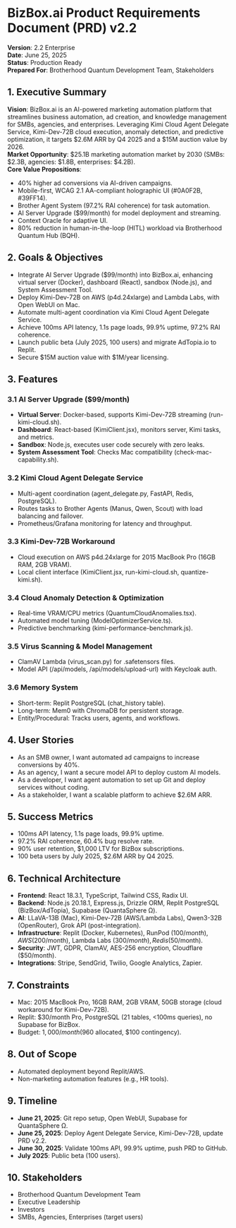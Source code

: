 # BizBox.ai Product Requirements Document (PRD) v2.2
**Version**: 2.2 Enterprise  
**Date**: June 25, 2025  
**Status**: Production Ready  
**Prepared For**: Brotherhood Quantum Development Team, Stakeholders  

## 1. Executive Summary
**Vision**: BizBox.ai is an AI-powered marketing automation platform that streamlines business automation, ad creation, and knowledge management for SMBs, agencies, and enterprises. Leveraging Kimi Cloud Agent Delegate Service, Kimi-Dev-72B cloud execution, anomaly detection, and predictive optimization, it targets $2.6M ARR by Q4 2025 and a $15M auction value by 2026.  
**Market Opportunity**: $25.1B marketing automation market by 2030 (SMBs: $2.3B, agencies: $1.8B, enterprises: $4.2B).  
**Core Value Propositions**:
- 40% higher ad conversions via AI-driven campaigns.
- Mobile-first, WCAG 2.1 AA-compliant holographic UI (#0A0F2B, #39FF14).
- Brother Agent System (97.2% RAI coherence) for task automation.
- AI Server Upgrade ($99/month) for model deployment and streaming.
- Context Oracle for adaptive UI.
- 80% reduction in human-in-the-loop (HITL) workload via Brotherhood Quantum Hub (BQH).

## 2. Goals & Objectives
- Integrate AI Server Upgrade ($99/month) into BizBox.ai, enhancing virtual server (Docker), dashboard (React), sandbox (Node.js), and System Assessment Tool.
- Deploy Kimi-Dev-72B on AWS (p4d.24xlarge) and Lambda Labs, with Open WebUI on Mac.
- Automate multi-agent coordination via Kimi Cloud Agent Delegate Service.
- Achieve 100ms API latency, 1.1s page loads, 99.9% uptime, 97.2% RAI coherence.
- Launch public beta (July 2025, 100 users) and migrate AdTopia.io to Replit.
- Secure $15M auction value with $1M/year licensing.

## 3. Features
### 3.1 AI Server Upgrade ($99/month)
- **Virtual Server**: Docker-based, supports Kimi-Dev-72B streaming (run-kimi-cloud.sh).
- **Dashboard**: React-based (KimiClient.jsx), monitors server, Kimi tasks, and metrics.
- **Sandbox**: Node.js, executes user code securely with zero leaks.
- **System Assessment Tool**: Checks Mac compatibility (check-mac-capability.sh).

### 3.2 Kimi Cloud Agent Delegate Service
- Multi-agent coordination (agent_delegate.py, FastAPI, Redis, PostgreSQL).
- Routes tasks to Brother Agents (Manus, Qwen, Scout) with load balancing and failover.
- Prometheus/Grafana monitoring for latency and throughput.

### 3.3 Kimi-Dev-72B Workaround
- Cloud execution on AWS p4d.24xlarge for 2015 MacBook Pro (16GB RAM, 2GB VRAM).
- Local client interface (KimiClient.jsx, run-kimi-cloud.sh, quantize-kimi.sh).

### 3.4 Cloud Anomaly Detection & Optimization
- Real-time VRAM/CPU metrics (QuantumCloudAnomalies.tsx).
- Automated model tuning (ModelOptimizerService.ts).
- Predictive benchmarking (kimi-performance-benchmark.js).

### 3.5 Virus Scanning & Model Management
- ClamAV Lambda (virus_scan.py) for .safetensors files.
- Model API (/api/models, /api/models/upload-url) with Keycloak auth.

### 3.6 Memory System
- Short-term: Replit PostgreSQL (chat_history table).
- Long-term: Mem0 with ChromaDB for persistent storage.
- Entity/Procedural: Tracks users, agents, and workflows.

## 4. User Stories
- As an SMB owner, I want automated ad campaigns to increase conversions by 40%.
- As an agency, I want a secure model API to deploy custom AI models.
- As a developer, I want agent automation to set up Git and deploy services without coding.
- As a stakeholder, I want a scalable platform to achieve $2.6M ARR.

## 5. Success Metrics
- 100ms API latency, 1.1s page loads, 99.9% uptime.
- 97.2% RAI coherence, 60.4% bug resolve rate.
- 90% user retention, $1,000 LTV for BizBox subscriptions.
- 100 beta users by July 2025, $2.6M ARR by Q4 2025.

## 6. Technical Architecture
- **Frontend**: React 18.3.1, TypeScript, Tailwind CSS, Radix UI.
- **Backend**: Node.js 20.18.1, Express.js, Drizzle ORM, Replit PostgreSQL (BizBox/AdTopia), Supabase (QuantaSphere Ω).
- **AI**: LLaVA-13B (Mac), Kimi-Dev-72B (AWS/Lambda Labs), Qwen3-32B (OpenRouter), Grok API (post-integration).
- **Infrastructure**: Replit (Docker, Kubernetes), RunPod ($100/month), AWS ($200/month), Lambda Labs ($300/month), Redis ($50/month).
- **Security**: JWT, GDPR, ClamAV, AES-256 encryption, Cloudflare ($50/month).
- **Integrations**: Stripe, SendGrid, Twilio, Google Analytics, Zapier.

## 7. Constraints
- Mac: 2015 MacBook Pro, 16GB RAM, 2GB VRAM, 50GB storage (cloud workaround for Kimi-Dev-72B).
- Replit: $30/month Pro, PostgreSQL (21 tables, <100ms queries), no Supabase for BizBox.
- Budget: $1,000/month ($960 allocated, $100 contingency).

## 8. Out of Scope
- Automated deployment beyond Replit/AWS.
- Non-marketing automation features (e.g., HR tools).

## 9. Timeline
- **June 21, 2025**: Git repo setup, Open WebUI, Supabase for QuantaSphere Ω.
- **June 25, 2025**: Deploy Agent Delegate Service, Kimi-Dev-72B, update PRD v2.2.
- **June 30, 2025**: Validate 100ms API, 99.9% uptime, push PRD to GitHub.
- **July 2025**: Public beta (100 users).

## 10. Stakeholders
- Brotherhood Quantum Development Team
- Executive Leadership
- Investors
- SMBs, Agencies, Enterprises (target users)
